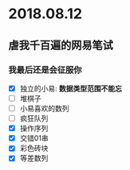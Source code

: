 # 2018.08.12
## 虐我千百遍的网易笔试
### 我最后还是会征服你

- [x] 独立的小易: **数据类型范围不能忘**
- [ ] 堆棋子
- [ ] 小易喜欢的数列
- [ ] 疯狂队列
- [x] 操作序列
- [x] 交错01串
- [x] 彩色砖块
- [x] 等差数列
